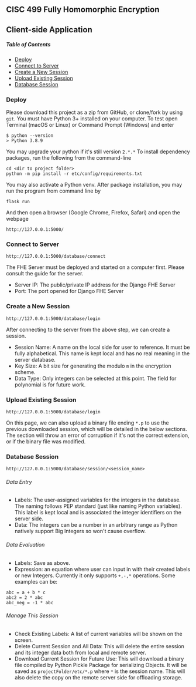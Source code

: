 ## CISC 499 Fully Homomorphic Encryption

## Client-side Application

##### Table of Contents  
- [Deploy](#deploy)
- [Connect to Server](#connect)  
- [Create a New Session](#new_session)  
- [Upload Existing Session](#upload)  
- [Database Session](#session)  



### Deploy <a name="connect"></a>

Please download this project as a zip from GitHub, or clone/fork by using `git`.
You must have Python 3+ installed on your computer. To test open Terminal (macOS or Linux) or Command Prompt (Windows) and enter

```
$ python --version
> Python 3.8.9
```


You may upgrade your python if it's still version `2.*.*`
To install dependency packages, run the following from the command-line

```
cd <dir to project folder>
python -m pip install -r etc/config/requirements.txt
```


You may also activate a Python venv. After package installation, you may run the program from command line by

```
flask run
```


And then open a browser (Google Chrome, Firefox, Safari) and open the webpage

```
http://127.0.0.1:5000/
```



### Connect to Server <a name="connect"></a>
`http://127.0.0.1:5000/database/connect`

The FHE Server must be deployed and started on a computer first. Please consult the guide for the server.
- Server IP: The public/private IP address for the Django FHE Server
- Port: The port opened for Django FHE Server


### Create a New Session <a name="new_session"></a>
`http://127.0.0.1:5000/database/login`

After connecting to the server from the above step, we can create a session.
- Session Name: A name on the local side for user to reference. It must be fully alphabetical. This name is kept local and has no real meaning in the server database.
- Key Size: A bit size for generating the modulo `m` in the encryption scheme.
- Data Type:  Only integers can be selected at this point. The field for polynomial is for future work.


### Upload Existing Session <a name="upload"></a>
`http://127.0.0.1:5000/database/login`

On this page, we can also upload a binary file ending `*.p` to use the previous downloaded session, which will be detailed in the below sections. The section will throw an error of corruption if it's not the correct extension, or if the binary file was modified.


### Database Session <a name="session"></a>
`http://127.0.0.1:5000/database/session/<session_name>`


###### Data Entry
- Labels: The user-assigned variables for the integers in the database. The naming follows PEP standard (just like naming Python variables). This label is kept local and is associated the integer identifiers on the server side.
- Data: The integers can be a number in an arbitrary range as Python natively support Big Integers so won't cause overflow.

###### Data Evaluation
- Labels: Save as above.
- Expression: an equation where user can input in with their created labels or new Integers. Currently it only supports `+,-,*` operations. Some examples can be:

```
abc = a + b * c
abc2 = 2 * abc
abc_neg = -1 * abc
```


###### Manage This Session
- Check Existing Labels: A list of current variables will be shown on the screen.
- Delete Current Session and All Data: This will delete the entire session and its integer data both from local and remote server.
- Download Current Session for Future Use: This will download a binary file compiled by Python Pickle Package for serializing Objects. It will be saved as `projectFolder/etc/*.p` where `*` is the session name. This will also delete the copy on the remote server side for offloading storage.
